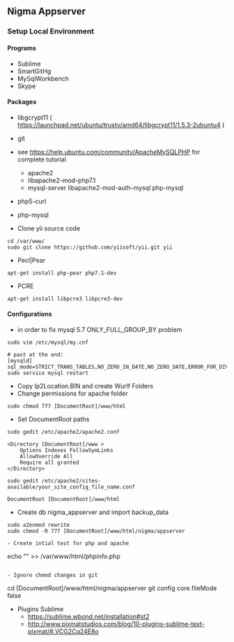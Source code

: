 ## Nigma Appserver
### Setup Local Environment

#### Programs
- Sublime
- SmartGitHg
- MySqlWorkbench
- Skype

#### Packages  
- libgcrypt11 ( https://launchpad.net/ubuntu/trusty/amd64/libgcrypt11/1.5.3-2ubuntu4 )
- git
- see https://help.ubuntu.com/community/ApacheMySQLPHP for complete tutorial
  - apache2
  - libapache2-mod-php7.1
  - mysql-server libapache2-mod-auth-mysql php-mysql

- php5-curl
- php-mysql 
- Clone yii source code
```
cd /var/www/
sudo git clone https://github.com/yiisoft/yii.git yii
```
- Pecl|Pear
```
apt-get install php-pear php7.1-dev
```
- PCRE
```
apt-get install libpcre3 libpcre3-dev
```

#### Configurations 
- in order to fix mysql 5.7 ONLY_FULL_GROUP_BY problem
```
sudo vim /etc/mysql/my.cnf

# past at the end:
[mysqld]
sql_mode=STRICT_TRANS_TABLES,NO_ZERO_IN_DATE,NO_ZERO_DATE,ERROR_FOR_DIVISION_BY_ZERO,NO_AUTO_CREATE_USER,NO_ENGINE_SUBSTITUTION
sudo service mysql restart
```
- Copy Ip2Location.BIN and create Wurlf Folders
- Change permissions for apache folder
```
sudo chmod 777 [DocumentRoot]/www/html
```
- Set DocumentRoot paths
```
sudo gedit /etc/apache2/apache2.conf

<Directory [DocumentRoot]/www >
	Options Indexes FollowSymLinks
	AllowOverride All
	Require all granted
</Directory>

sudo gedit /etc/apache2/sites-available/your_site_config_file_name.conf

DocumentRoot [DocumentRoot]/www/html
```
- Create db nigma_appserver and import backup_data
```
sudo a2enmod rewrite
sudo chmod -R 777 [DocumentRoot]/www/html/nigma/appserver

- Create intial test for php and apache
```
echo "<?php phpinfo(); ?>" >> /var/www/html/phpinfo.php
```

- Ignore chmod changes in git
```
cd [DocumentRoot]/www/html/nigma/appserver 
git config core.fileMode false
- Plugins Sublime
  - https://sublime.wbond.net/installation#st2
  - http://www.pixmatstudios.com/blog/10-plugins-sublime-text-pixmat/#.VCG2Cq24E8o


